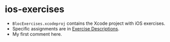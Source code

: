 ios-exercises
=============

- `BlocExercises.xcodeproj` contains the Xcode project with iOS exercises.
- Specific assignments are in [Exercise Descriptions](Exercise%20Descriptions/).
- My first comment here. 